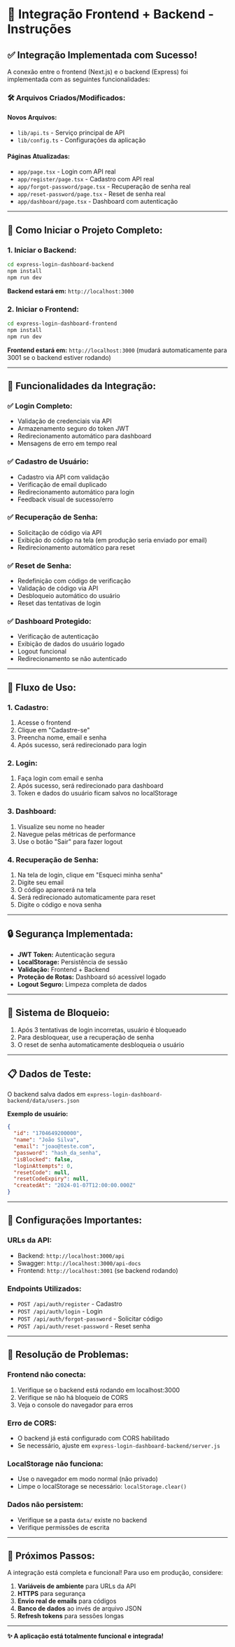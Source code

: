# 🔗 Integração Frontend + Backend - Instruções

## ✅ **Integração Implementada com Sucesso!**

A conexão entre o frontend (Next.js) e o backend (Express) foi implementada com as seguintes funcionalidades:

### 🛠️ **Arquivos Criados/Modificados:**

#### **Novos Arquivos:**
- `lib/api.ts` - Serviço principal de API
- `lib/config.ts` - Configurações da aplicação

#### **Páginas Atualizadas:**
- `app/page.tsx` - Login com API real
- `app/register/page.tsx` - Cadastro com API real  
- `app/forgot-password/page.tsx` - Recuperação de senha real
- `app/reset-password/page.tsx` - Reset de senha real
- `app/dashboard/page.tsx` - Dashboard com autenticação

---

## 🔧 **Como Iniciar o Projeto Completo:**

### 1. **Iniciar o Backend:**
```bash
cd express-login-dashboard-backend
npm install
npm run dev
```
**Backend estará em:** `http://localhost:3000`

### 2. **Iniciar o Frontend:**
```bash
cd express-login-dashboard-frontend
npm install
npm run dev
```
**Frontend estará em:** `http://localhost:3000` (mudará automaticamente para 3001 se o backend estiver rodando)

---

## 🔗 **Funcionalidades da Integração:**

### ✅ **Login Completo:**
- Validação de credenciais via API
- Armazenamento seguro do token JWT
- Redirecionamento automático para dashboard
- Mensagens de erro em tempo real

### ✅ **Cadastro de Usuário:**
- Cadastro via API com validação
- Verificação de email duplicado
- Redirecionamento automático para login
- Feedback visual de sucesso/erro

### ✅ **Recuperação de Senha:**
- Solicitação de código via API
- Exibição do código na tela (em produção seria enviado por email)
- Redirecionamento automático para reset

### ✅ **Reset de Senha:**
- Redefinição com código de verificação
- Validação de código via API
- Desbloqueio automático do usuário
- Reset das tentativas de login

### ✅ **Dashboard Protegido:**
- Verificação de autenticação
- Exibição de dados do usuário logado
- Logout funcional
- Redirecionamento se não autenticado

---

## 📱 **Fluxo de Uso:**

### **1. Cadastro:**
1. Acesse o frontend
2. Clique em "Cadastre-se"
3. Preencha nome, email e senha
4. Após sucesso, será redirecionado para login

### **2. Login:**
1. Faça login com email e senha
2. Após sucesso, será redirecionado para dashboard
3. Token e dados do usuário ficam salvos no localStorage

### **3. Dashboard:**
1. Visualize seu nome no header
2. Navegue pelas métricas de performance
3. Use o botão "Sair" para fazer logout

### **4. Recuperação de Senha:**
1. Na tela de login, clique em "Esqueci minha senha"
2. Digite seu email
3. O código aparecerá na tela
4. Será redirecionado automaticamente para reset
5. Digite o código e nova senha

---

## 🔒 **Segurança Implementada:**

- **JWT Token:** Autenticação segura
- **LocalStorage:** Persistência de sessão
- **Validação:** Frontend + Backend
- **Proteção de Rotas:** Dashboard só acessível logado
- **Logout Seguro:** Limpeza completa de dados

---

## 🚨 **Sistema de Bloqueio:**

1. Após 3 tentativas de login incorretas, usuário é bloqueado
2. Para desbloquear, use a recuperação de senha
3. O reset de senha automaticamente desbloqueia o usuário

---

## 📋 **Dados de Teste:**

O backend salva dados em `express-login-dashboard-backend/data/users.json`

**Exemplo de usuário:**
```json
{
  "id": "1704649200000",
  "name": "João Silva",
  "email": "joao@teste.com",
  "password": "hash_da_senha",
  "isBlocked": false,
  "loginAttempts": 0,
  "resetCode": null,
  "resetCodeExpiry": null,
  "createdAt": "2024-01-07T12:00:00.000Z"
}
```

---

## 🔧 **Configurações Importantes:**

### **URLs da API:**
- Backend: `http://localhost:3000/api`
- Swagger: `http://localhost:3000/api-docs`
- Frontend: `http://localhost:3001` (se backend rodando)

### **Endpoints Utilizados:**
- `POST /api/auth/register` - Cadastro
- `POST /api/auth/login` - Login  
- `POST /api/auth/forgot-password` - Solicitar código
- `POST /api/auth/reset-password` - Reset senha

---

## 🐛 **Resolução de Problemas:**

### **Frontend não conecta:**
1. Verifique se o backend está rodando em localhost:3000
2. Verifique se não há bloqueio de CORS
3. Veja o console do navegador para erros

### **Erro de CORS:**
- O backend já está configurado com CORS habilitado
- Se necessário, ajuste em `express-login-dashboard-backend/server.js`

### **LocalStorage não funciona:**
- Use o navegador em modo normal (não privado)
- Limpe o localStorage se necessário: `localStorage.clear()`

### **Dados não persistem:**
- Verifique se a pasta `data/` existe no backend
- Verifique permissões de escrita

---

## 🎯 **Próximos Passos:**

A integração está completa e funcional! Para uso em produção, considere:

1. **Variáveis de ambiente** para URLs da API
2. **HTTPS** para segurança
3. **Envio real de emails** para códigos
4. **Banco de dados** ao invés de arquivo JSON
5. **Refresh tokens** para sessões longas

---

**✨ A aplicação está totalmente funcional e integrada!**
